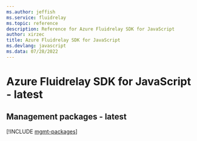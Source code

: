 ```yaml
---
ms.author: jeffish
ms.service: fluidrelay
ms.topic: reference
description: Reference for Azure Fluidrelay SDK for JavaScript
author: xirzec
title: Azure Fluidrelay SDK for JavaScript
ms.devlang: javascript
ms.data: 07/28/2022
---
```

# Azure Fluidrelay SDK for JavaScript - latest

## Management packages - latest
[!INCLUDE [mgmt-packages](fluidrelay-mgmt-index.md)]